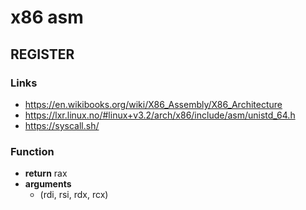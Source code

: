 # x86 asm

## REGISTER

### Links
 - https://en.wikibooks.org/wiki/X86_Assembly/X86_Architecture
 - https://lxr.linux.no/#linux+v3.2/arch/x86/include/asm/unistd_64.h
 - https://syscall.sh/
 
### Function
 - **return** rax
 - **arguments**
   - (rdi, rsi, rdx, rcx)
